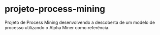 # projeto-process-mining
Projeto de Process Mining desenvolvendo a descoberta de um modelo de processo utilizando o Alpha Miner como referência.
